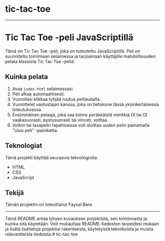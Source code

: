 # tic-tac-toe
---

# Tic Tac Toe -peli JavaScriptillä

Tämä on Tic Tac Toe -peli, joka on toteutettu JavaScriptillä. Peli on suunniteltu toimimaan selaimessa ja tarjoamaan käyttäjille mahdollisuuden pelata klassista Tic Tac Toe -peliä. 

## Kuinka pelata

1. Avaa `index.html` selaimessasi.
2. Peli alkaa automaattisesti.
3. Vuorollasi klikkaa tyhjää ruutua pelilaudalla.
4. Vuorottelet vastustajan kanssa, joka on tietokone tässä yksinkertaisessa toteutuksessa.
5. Ensimmäinen pelaaja, joka saa kolme peräkkäistä merkkiä (X tai O) vaakasuorasti, pystysuorasti tai vinosti, voittaa.
6. Voiton tai tasapelin tapahtuessa voit aloittaa uuden pelin painamalla "Uusi peli" -painiketta.

## Teknologiat

Tämä projekti käyttää seuraavia teknologioita:

- HTML
- CSS
- JavaScript

## Tekijä

Tämän projektin on toteuttanut Faysal Bare.

---

Tämä README antaa lyhyen kuvauksen projektista, sen toiminnasta ja kuinka sitä käytetään. Voit mukauttaa README-tiedoston tarpeidesi mukaan ja lisätä lisätietoja projektisi rakenteesta, käytetyistä tekniikoista ja muista relevantteista tiedoista.# tic-tac-toe
